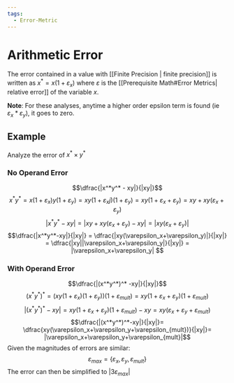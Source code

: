 ```yaml
---
tags:
  - Error-Metric
---
```

# Arithmetic Error
The error contained in a value with [[Finite Precision | finite precision]] is written as $x^*=x(1+\varepsilon_x)$ where $\varepsilon$ is the [[Prerequisite Math#Error Metrics| relative error]] of the variable $x$.

**Note**: For these analyses, anytime a higher order epsilon term is found (ie $\varepsilon_x * \varepsilon_y$), it goes to zero. 
## Example
Analyze the error of $x^{*} \times y^{*}$ 
### No Operand Error
$$\dfrac{|x^*y^* - xy|}{|xy|}$$
$$x^*y^* = x(1+\varepsilon_x)y(1+\varepsilon_y) = 
xy(1+\varepsilon_xj)(1+\varepsilon_y) = xy(1+\varepsilon_x+\varepsilon_y) =  xy+xy(\varepsilon_x+\varepsilon_y)$$
$$|x^*y^* - xy| = |xy + xy(\varepsilon_x+\varepsilon_y) - xy| = |xy(\varepsilon_x+\varepsilon_y)|$$
$$\dfrac{|x^*y^*-xy|}{|xy|} = \dfrac{|xy(\varepsilon_x+\varepsilon_y)|}{|xy|} = \dfrac{|xy||\varepsilon_x+\varepsilon_y|}{|xy|} = 
|\varepsilon_x+\varepsilon_y|
$$
### With Operand Error
$$\dfrac{|(x^*y^*)^* -xy|}{|xy|}$$
$$(x^*y^*)^*=
(xy(1+\varepsilon_x)(1+\varepsilon_y))(1+\varepsilon_{mult})=
xy(1+\varepsilon_x+\varepsilon_y)(1+\varepsilon_{mult})$$
$$|(x^*y^*)^*-xy|=
xy(1+\varepsilon_x+\varepsilon_y)(1+\varepsilon_{mult}) - xy =
xy(\varepsilon_x+\varepsilon_y+\varepsilon_{mult})$$
$$\dfrac{|(x^*y^*)^*-xy|}{|xy|}=
\dfrac{xy(\varepsilon_x+\varepsilon_y+\varepsilon_{mult})}{|xy|}=
|\varepsilon_x+\varepsilon_y+\varepsilon_{mult}|$$
Given the magnitudes of errors are similar:
$$\varepsilon_{max}=\{{\varepsilon_x, \varepsilon_y, \varepsilon_{mult}}\}$$
The error can then be simplified to $|3\varepsilon_{max}|$
